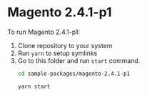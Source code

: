 # Magento 2.4.1-p1

To run Magento 2.4.1-p1:

1. Clone repository to your system
2. Run `yarn` to setup symlinks
3. Go to this folder and run `start` command.
    ```bash
    cd sample-packages/magento-2.4.1-p1

    yarn start
    ```
